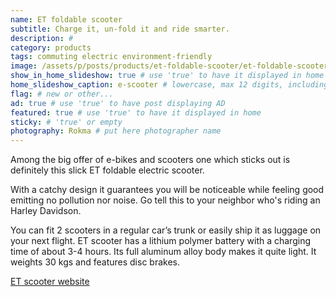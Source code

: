 ```yaml
---
name: ET foldable scooter
subtitle: Charge it, un-fold it and ride smarter.
description: #
category: products
tags: commuting electric environment-friendly
image: /assets/p/posts/products/et-foldable-scooter/et-foldable-scooter.jpg
show_in_home_slideshow: true # use 'true' to have it displayed in home slideshow
home_slideshow_caption: e-scooter # lowercase, max 12 digits, including spaces
flag: # new or other...
ad: true # use 'true' to have post displaying AD
featured: true # use 'true' to have it displayed in home
sticky: # 'true' or empty
photography: Rokma # put here photographer name
---
```

Among the big offer of e-bikes and scooters one which sticks out is definitely this slick ET foldable electric scooter.

With a catchy design it guarantees you will be noticeable while feeling good emitting no pollution nor noise. Go tell this to your neighbor who's riding an Harley Davidson.

You can fit 2 scooters in a regular car’s trunk or easily ship it as luggage on your next flight. ET scooter has a lithium polymer battery with a charging time of about 3-4 hours. Its full aluminum alloy body makes it quite light. It weights 30 kgs and features disc brakes.

[ET scooter website](http://etscooter.com/product/e-t-scooter/)
